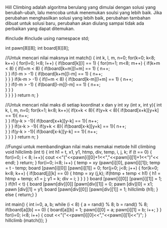 Hill Climbing adalah algoritma berulang yang dimulai dengan solusi yang berubah-ubah, lalu mencoba untuk menemukan soulsi yang lebih baik.
Jika perubahan menghasilkan solusi yang lebih baik, perubahan tambahan dibuat untuk solusi baru, perubahan akan diulang sampai tidak ada perbaikan yang dapat ditemukan.

#include <cstdlib>
#include <iostream>
using namespace std;

  int pawn[8][8];
  int board[8][8];

  //Untuk mencari nilai maksnya
    int match()
	{
      int k, l, m, n=0;
      for(k=0; k<8; k++) 
	  {
         for(l=0; l<8; l++) 
		 {
          if(board[k][l] == 1) 
		  {
            for(m=1; m<8; m++) 
			{
              if(k+m < 8) 
			  {
                  if(l+m < 8) 
				  {
                      if(board[k+m][l+m] == 1) 
					  {
                      	n++;	
  						}
          }
                  if(l-m > -1) {
                      if(board[k+m][l-m] == 1) {
                      	n++;	
  					}
                  }
              }
              if(k-m > -1) {
                  if(l+m < 8) {
                      if(board[k-m][l+m] == 1) {
                      	n++;	
  					}
                  }
                  if(l-m > -1) {
                      if(board[l-m][l-m] == 1) {
                      	n++;	
  					}
                  	}
              	 }                      
         	     }
           }
       }
    }
     return n;
}

//Untuk mencari nilai maks di setiap koordinat x dan y
int xy (int x, int y){
    int k, l, m, n=0;
  	for(k=1; k<8; k++){
		  if(x+k < 8){
      	  if(y+k < 8){
            if(board[x+k][y+k] == 1){
            n++;	
  }
      }
      if(y-k > -1){
          if(board[x+k][y-k] == 1){
          	n++;	
  }
      }
  }
  if(x-k > -1){
      if(y+k < 8){
          if(board[x-k][y+k] == 1){
          	n++;	
  }
      }
      if(y-k > -1){
          if(board[x-k][y-k] == 1){
          	n++;	
   }
       }
   }
}
return n;
}

//Fungsi untuk membandingkan nilai maks memakai metode hill climbing
void hillclimb (int t) {
int h1 = t, x1, y1, htmp, div, temp, i, j, k;
if (t == 0) {
 		for(i=0; i < 8; i++){
     	cout <<"("<<pawn[i][0]+1<<","<<pawn[i][1]+1<<")"<< endl;
  }
  return;
  }
  for(i=0; i<8; i++) {
  	temp = xy (pawn[i][0], pawn[i][1]);
  	temp = t - temp;
  	board [pawn[i][0]] [pawn[i][1]] = 0;
  for(j=0; j<8; j++) {
      for(k=0; k<8; k++) {
          if(board[j][k] == 0) {
              htmp = xy (j,k);
              if(htmp + temp < h1) {
                  h1 = htmp + temp;
                  x1 = j;
                  y1 = k;
                  div = i;
               }
          }
      }
  }
  board [pawn[i][0]] [pawn[i][1]] = 1;
}
if(h1 < t) {
   board [pawn[div][0]] [pawn[div][1]] = 0;
   pawn [div][0] = x1;
   pawn [div][1] = y1;
   board [pawn[div][0]] [pawn[div][1]] = 1;
   hillclimb (h1);
}
    else {
  	return;}
}

int main() {
    int i=0, a, b;
    while (i < 8) {
 		 a = rand() % 8;
	         b = rand() % 8;
    if(board[a][b] == 0) {
      board[a][b] = 1;
      pawn[i][0] = a;
      pawn[i][1] = b;
      i++;
 		 }
  }
for(i=0; i<8; i++) {
 		 cout <<"("<<pawn[i][0]<<","<<pawn[i][1]<<")";
    }
     hillclimb (match());
}
